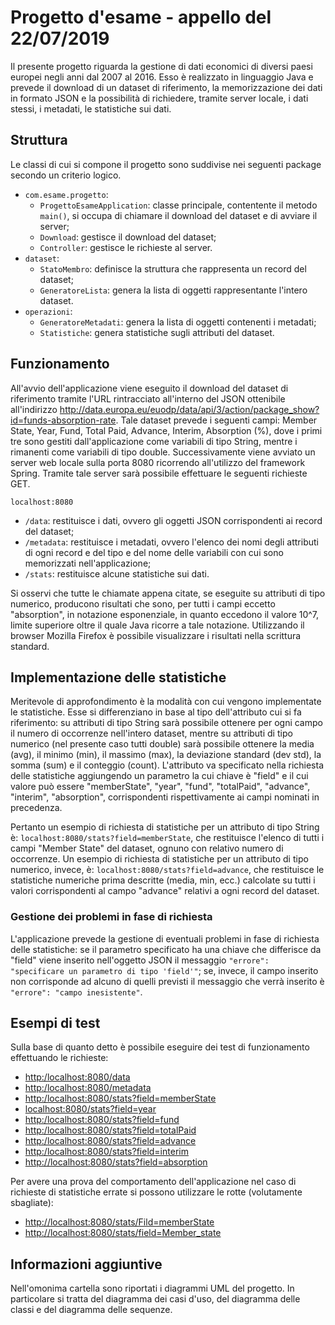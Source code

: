 # Progetto d'esame - appello del 22/07/2019
Il presente progetto riguarda la gestione di dati economici di diversi paesi europei negli anni dal 2007 al 2016. Esso è realizzato in linguaggio Java e prevede il download di un dataset di riferimento, la memorizzazione dei dati in formato JSON e la possibilità di richiedere, tramite server locale, i dati stessi, i metadati, le statistiche sui dati.
## Struttura
Le classi di cui si compone il progetto sono suddivise nei seguenti package secondo un criterio logico.

 - `com.esame.progetto`: 
	 - `ProgettoEsameApplication`: classe principale, contentente il metodo `main()`, si occupa di chiamare il download del dataset e di avviare il server;
	 - `Download`: gestisce il download del dataset;
	 - `Controller`: gestisce le richieste al server.
 - `dataset`:
 	 - `StatoMembro`: definisce la struttura che rappresenta un record del dataset;
	 - `GeneratoreLista`: genera la lista di oggetti rappresentante l'intero dataset.
 - `operazioni`:
 	 - `GeneratoreMetadati`: genera la lista di oggetti contenenti i metadati;
 	 - `Statistiche`: genera statistiche sugli attributi del dataset.

## Funzionamento
All'avvio dell'applicazione viene eseguito il download del dataset di riferimento tramite l'URL rintracciato all'interno del JSON ottenibile all'indirizzo http://data.europa.eu/euodp/data/api/3/action/package_show?id=funds-absorption-rate.
Tale dataset prevede i seguenti campi: Member State, Year, Fund, Total Paid, Advance, Interim, Absorption (%), dove i primi tre sono gestiti dall'applicazione come variabili di tipo String, mentre i rimanenti come variabili di tipo double.
Successivamente viene avviato un server web locale sulla porta 8080 ricorrendo all'utilizzo del framework Spring. Tramite tale server sarà possibile effettuare le seguenti richieste GET.

`localhost:8080`
 - `/data`: restituisce i dati, ovvero gli oggetti JSON corrispondenti ai record del dataset;
 - `/metadata`: restituisce i metadati, ovvero l'elenco dei nomi degli attributi di ogni record e del tipo e del nome delle variabili con cui sono
   memorizzati nell'applicazione;
 - `/stats`: restituisce alcune statistiche sui dati.

Si osservi che tutte le chiamate appena citate, se eseguite su attributi di tipo numerico, producono risultati che sono, per tutti i campi eccetto "absorption", in notazione esponenziale, in quanto eccedono il valore 10^7, limite superiore oltre il quale Java ricorre a tale notazione. Utilizzando il browser Mozilla Firefox è possibile visualizzare i risultati nella scrittura standard.
## Implementazione delle statistiche
Meritevole di approfondimento è la modalità con cui vengono implementate le statistiche. Esse si differenziano in base al tipo dell'attributo cui si fa riferimento: su attributi di tipo String sarà possibile ottenere per ogni campo il numero di occorrenze nell'intero dataset, mentre su attributi di tipo
numerico (nel presente caso tutti double) sarà possibile ottenere la media (avg), il minimo (min), il massimo (max), la deviazione standard (dev std),
la somma (sum) e il conteggio (count).
L'attributo va specificato nella richiesta delle statistiche aggiungendo un parametro la cui chiave è "field" e il cui valore può essere "memberState", "year", "fund", "totalPaid", "advance", "interim", "absorption", corrispondenti rispettivamente ai campi nominati in precedenza.

Pertanto un esempio di richiesta di statistiche per un attributo di tipo String è: `localhost:8080/stats?field=memberState`, che restituisce l'elenco di tutti i campi "Member State" del dataset, ognuno con relativo numero di occorrenze.
Un esempio di richiesta di statistiche per un attributo di tipo numerico, invece, è: `localhost:8080/stats?field=advance`, che restituisce le statistiche numeriche prima descritte (media, min, ecc.) calcolate su tutti i valori corrispondenti al campo "advance" relativi a ogni record del dataset.

### Gestione dei problemi in fase di richiesta
L'applicazione prevede la gestione di eventuali problemi in fase di richiesta delle statistiche: se il parametro specificato ha una chiave che differisce da "field" viene inserito nell'oggetto JSON il messaggio `"errore": "specificare un parametro di tipo 'field'"`; se, invece, il campo inserito non corrisponde ad alcuno di quelli previsti il messaggio che verrà inserito è `"errore": "campo inesistente"`.
## Esempi di test
Sulla base di quanto detto è possibile eseguire dei test di funzionamento effettuando le richieste:
 - [http:/localhost:8080/data](http:/localhost:8080/data)
 - [http:/localhost:8080/metadata](http:/localhost:8080/metadata)
 - [http:/localhost:8080/stats?field=memberState](http:/localhost:8080/stats?field=memberState)
 - [localhost:8080/stats?field=year](http:/localhost:8080/stats?field=year)
 - [http:/localhost:8080/stats?field=fund](http:/localhost:8080/stats?field=fund)
 - [http:/localhost:8080/stats?field=totalPaid](http:/localhost:8080/stats?field=totalPaid)
 - [http:/localhost:8080/stats?field=advance](http:/localhost:8080/stats?field=advance)
 - [http:/localhost:8080/stats?field=interim](http:/localhost:8080/stats?field=interim)
 - [http://localhost:8080/stats?field=absorption](http://localhost:8080/stats?field=absorption)

Per avere una prova del comportamento dell'applicazione nel caso di richieste di statistiche errate si possono utilizzare le rotte (volutamente sbagliate):

 - [http://localhost:8080/stats/Fild=memberState](http://localhost:8080/stats/Fild=memberState)
 - [http://localhost:8080/stats/field=Member_state](http://localhost:8080/stats/field=Member_state)
## Informazioni aggiuntive
Nell'omonima cartella sono riportati i diagrammi UML del progetto. In particolare si tratta del diagramma dei casi d'uso, del diagramma delle classi e del diagramma delle sequenze.
<!--stackedit_data:
eyJoaXN0b3J5IjpbMTUyODc2MTU3MSw0OTk3MTg1NzUsNzc2MT
gyMzU0LDEwODY2MTUxNDgsMTIwODA3Njk2MSw4NzgxOTQ0OTgs
LTEyNTE3NzM2NzgsMTcwNTE1NTk4MiwzMDQyNTAwMTYsMTEzNj
M3MzU1MywtNTMwNjIwODgxLDIwNjk5NDQ0NTgsLTMzNzYyMjc1
OCwtMTgyMDgwMzg2OCwtMTA1NjQ1MTk3OCw5NDM1NDQ2MjAsLT
IxMTkxODY3NDIsLTEwNzY5NDcxMjAsLTk2NDM4MTkzMl19
-->
